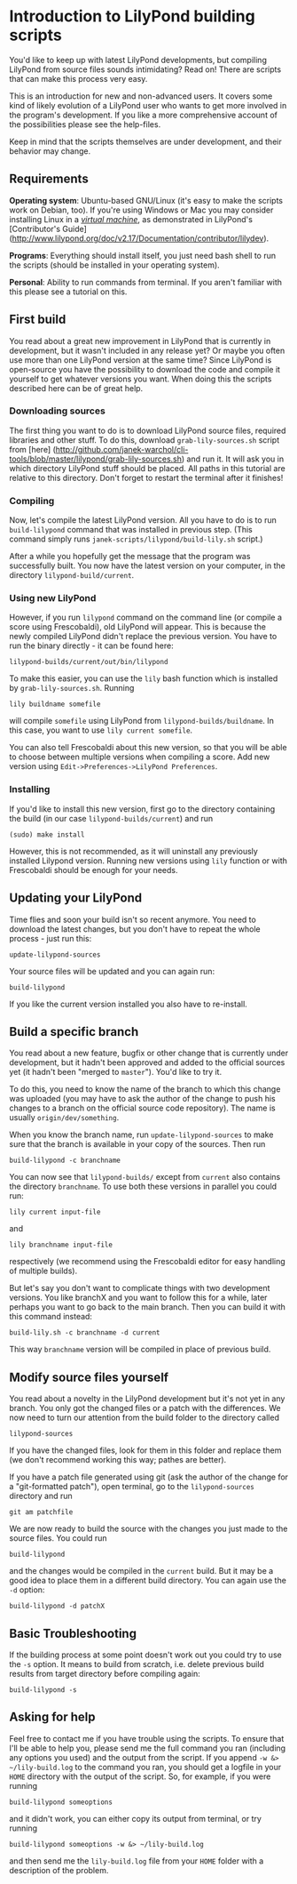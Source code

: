 Introduction to LilyPond building scripts
=========================================

You'd like to keep up with latest LilyPond developments, but
compiling LilyPond from source files sounds intimidating?
Read on! There are scripts that can make this process very easy.

This is an introduction for new and non-advanced users. It covers
some kind of likely evolution of a LilyPond user who wants to
get more involved in the program's development. If you like a
more comprehensive account of the possibilities please see the
help-files.

Keep in mind that the scripts themselves are under development,
and their behavior may change.


Requirements
------------

**Operating system**:
Ubuntu-based GNU/Linux (it's easy to make the scripts work on Debian, too).
If you're using Windows or Mac you may consider installing Linux
in a [_virtual machine_](http://en.wikipedia.org/wiki/Virtual_machine),
as demonstrated in LilyPond's [Contributor's Guide]
(http://www.lilypond.org/doc/v2.17/Documentation/contributor/lilydev).

**Programs**: Everything should install itself, you just need bash
shell to run the scripts (should be installed in your operating system).

**Personal**: Ability to run commands from terminal. If you aren't
familiar with this please see a tutorial on this.


First build
-----------

You read about a great new improvement in LilyPond that is
currently in development, but it wasn't included in any release
yet?  Or maybe you often use more than one LilyPond version at
the same time?  Since LilyPond is open-source you have the
possibility to download the code and compile it yourself to get
whatever versions you want.  When doing this the scripts
described here can be of great help.

### Downloading sources

The first thing you want to do is to download LilyPond source files,
required libraries and other stuff.
To do this, download `grab-lily-sources.sh` script from [here]
(http://github.com/janek-warchol/cli-tools/blob/master/lilypond/grab-lily-sources.sh)
and run it.
It will ask you in which directory LilyPond stuff should be placed.
All paths in this tutorial are relative to this directory.
Don't forget to restart the terminal after it finishes!

### Compiling

Now, let's compile the latest LilyPond version. All you have to do
is to run `build-lilypond` command that was installed in previous step.
(This command simply runs `janek-scripts/lilypond/build-lily.sh` script.)

After a while you hopefully get the message that the program was
successfully built. You now have the latest version on your
computer, in the directory `lilypond-build/current`.

### Using new LilyPond

However, if you run `lilypond` command on the command line (or compile
a score using Frescobaldi), old LilyPond will appear.  This is because
the newly compiled LilyPond didn't replace the previous version.
You have to run the binary directly - it can be found here:

    lilypond-builds/current/out/bin/lilypond

To make this easier, you can use the `lily` bash function which is
installed by `grab-lily-sources.sh`.  Running

    lily buildname somefile

will compile `somefile` using LilyPond from `lilypond-builds/buildname`.
In this case, you want to use `lily current somefile`.

You can also tell Frescobaldi about this new version, so that you
will be able to choose between multiple versions when compiling a score.
Add new version using `Edit->Preferences->LilyPond Preferences`.

### Installing

If you'd like to install this new version, first go to the directory
containing the build (in our case `lilypond-builds/current`) and run

    (sudo) make install

However, this is not recommended, as it will uninstall any previously
installed Lilypond version.  Running new versions using `lily` function
or with Frescobaldi should be enough for your needs.


Updating your LilyPond
----------------------

Time flies and soon your build isn't so recent anymore. You need
to download the latest changes, but you don't have to repeat the
whole process - just run this:

    update-lilypond-sources

Your source files will be updated and you can again run:

    build-lilypond

If you like the current version installed you also have to
re-install.


Build a specific branch
-----------------------

You read about a new feature, bugfix or other change that is currently
under development, but it hadn't been approved and added to the official
sources yet (it hadn't been "merged to `master`").  You'd like to try it.

To do this, you need to know the name of the branch to which this change
was uploaded (you may have to ask the author of the change to push his
changes to a branch on the official source code repository). The name
is usually `origin/dev/something`.

When you know the branch name, run `update-lilypond-sources` to make
sure that the branch is available in your copy of the sources. Then run

    build-lilypond -c branchname

You can now see that `lilypond-builds/` except from `current` also
contains the directory `branchname`. To use both these versions in
parallel you could run:

    lily current input-file

and

    lily branchname input-file

respectively (we recommend using the Frescobaldi editor for easy
handling of multiple builds).

But let's say you don't want to complicate things with two
development versions. You like branchX and you want to follow
this for a while, later perhaps you want to go back to the main
branch. Then you can build it with this command instead:

    build-lily.sh -c branchname -d current

This way `branchname` version will be compiled in place of previous
build.


Modify source files yourself
----------------------------

You read about a novelty in the LilyPond development but it's not
yet in any branch. You only got the changed files or a patch with
the differences. We now need to turn our attention from the build
folder to the directory called

    lilypond-sources

If you have the changed files, look for them in this folder and
replace them (we don't recommend working this way; pathes are better).

If you have a patch file generated using git (ask the author of
the change for a "git-formatted patch"), open terminal, go to the
`lilypond-sources` directory and run

    git am patchfile

We are now ready to build the source with the changes you just
made to the source files. You could run

    build-lilypond

and the changes would be compiled in the `current` build. But it
may be a good idea to place them in a different build directory.
You can again use the `-d` option:

    build-lilypond -d patchX


Basic Troubleshooting
---------------------

If the building process at some point doesn't work out you could
try to use the `-s` option. It means to build from scratch, i.e.
delete previous build results from target directory before
compiling again:

    build-lilypond -s


Asking for help
---------------

Feel free to contact me if you have trouble using the scripts.
To ensure that I'll be able to help you, please send me the full
command you ran (including any options you used) and the output
from the script.  If you append `-w &> ~/lily-build.log` to the
command you ran, you should get a logfile in your `HOME` directory
with the output of the script.  So, for example, if you were running

    build-lilypond someoptions

and it didn't work, you can either copy its output from terminal,
or try running

    build-lilypond someoptions -w &> ~/lily-build.log

and then send me the `lily-build.log` file from your `HOME` folder
with a description of the problem.
